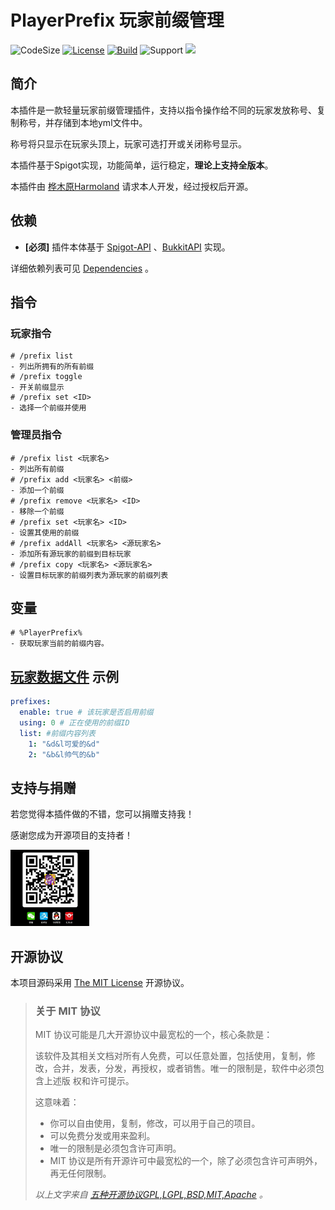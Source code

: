 # PlayerPrefix 玩家前缀管理

![CodeSize](https://img.shields.io/github/languages/code-size/CarmJos/PlayerPrefix)
[![License](https://img.shields.io/github/license/CarmJos/PlayerPrefix)](https://opensource.org/licenses/mit-license.php)
[![Build](https://github.com/CarmJos/PlayerPrefix/actions/workflows/maven.yml/badge.svg?branch=master)](https://github.com/CarmJos/PlayerPrefix/actions/workflows/maven.yml)
![Support](https://img.shields.io/badge/Minecraft-Java%201.12--Latest-yellow)
![](https://visitor-badge.glitch.me/badge?page_id=PlayerPrefix.readme)

## 简介

本插件是一款轻量玩家前缀管理插件，支持以指令操作给不同的玩家发放称号、复制称号，并存储到本地yml文件中。

称号将只显示在玩家头顶上，玩家可选打开或关闭称号显示。

本插件基于Spigot实现，功能简单，运行稳定，**理论上支持全版本**。

本插件由 [桦木原Harmoland](https://www.mcbbs.net/thread-1028923-1-1.html) 请求本人开发，经过授权后开源。

## 依赖

- **[必须]** 插件本体基于 [Spigot-API](https://hub.spigotmc.org/stash/projects/SPIGOT) 、[BukkitAPI](http://bukkit.org/) 实现。

详细依赖列表可见 [Dependencies](https://github.com/CarmJos/PlayerPrefix/network/dependencies) 。

## 指令

### 玩家指令

```text
# /prefix list 
- 列出所拥有的所有前缀
# /prefix toggle 
- 开关前缀显示
# /prefix set <ID> 
- 选择一个前缀并使用
```

### 管理员指令

```text
# /prefix list <玩家名> 
- 列出所有前缀
# /prefix add <玩家名> <前缀> 
- 添加一个前缀
# /prefix remove <玩家名> <ID> 
- 移除一个前缀
# /prefix set <玩家名> <ID> 
- 设置其使用的前缀
# /prefix addAll <玩家名> <源玩家名> 
- 添加所有源玩家的前缀到目标玩家
# /prefix copy <玩家名> <源玩家名> 
- 设置目标玩家的前缀列表为源玩家的前缀列表
```

## 变量

```text
# %PlayerPrefix%
- 获取玩家当前的前缀内容。
```

## [玩家数据文件](https://github.com/CarmJos/PlayerPrefix/blob/master/example/userdata.yml) 示例

```yaml
prefixes:
  enable: true # 该玩家是否启用前缀
  using: 0 # 正在使用的前缀ID
  list: #前缀内容列表
    1: "&d&l可爱的&d"
    2: "&b&l帅气的&b"
```

## 支持与捐赠

若您觉得本插件做的不错，您可以捐赠支持我！

感谢您成为开源项目的支持者！

<img height=25% width=25% src="https://raw.githubusercontent.com/CarmJos/CarmJos/main/img/donate-code.jpg" />

## 开源协议

本项目源码采用 [The MIT License](https://opensource.org/licenses/mit-license.php) 开源协议。

> ### 关于 MIT 协议
> MIT 协议可能是几大开源协议中最宽松的一个，核心条款是：
>
> 该软件及其相关文档对所有人免费，可以任意处置，包括使用，复制，修改，合并，发表，分发，再授权，或者销售。唯一的限制是，软件中必须包含上述版 权和许可提示。
>
> 这意味着：
> - 你可以自由使用，复制，修改，可以用于自己的项目。
> - 可以免费分发或用来盈利。
> - 唯一的限制是必须包含许可声明。
> - MIT 协议是所有开源许可中最宽松的一个，除了必须包含许可声明外，再无任何限制。
>
> *以上文字来自 [五种开源协议GPL,LGPL,BSD,MIT,Apache](https://www.oschina.net/question/54100_9455) 。*
